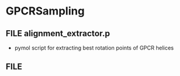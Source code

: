 # GPCRSampling

## FILE alignment_extractor.p
* pymol script for extracting best rotation points of GPCR helices

## FILE 
